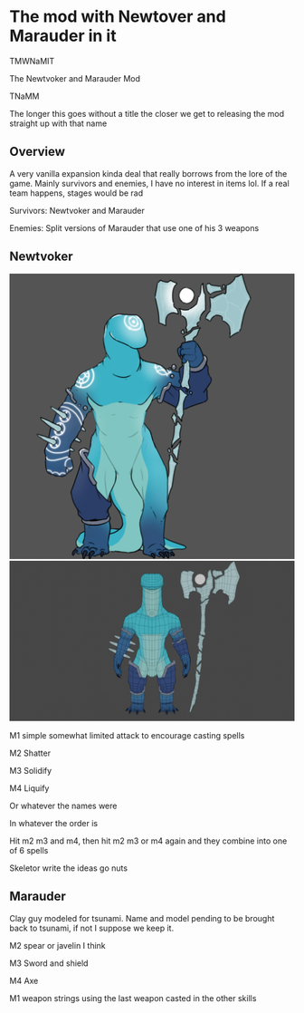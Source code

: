 # The mod with Newtover and Marauder in it

TMWNaMIT

The Newtvoker and Marauder Mod

TNaMM

The longer this goes without a title the closer we get to releasing the mod straight up with that name

## Overview

A very vanilla expansion kinda deal that really borrows from the lore of the game. Mainly survivors and enemies, I have no interest in items lol. If a real team happens, stages would be rad

  
Survivors: Newtvoker and Marauder

Enemies: Split versions of Marauder that use one of his 3 weapons

## Newtvoker

![](<_img/That One Mod.png>)![](<_img/That One Mod 1.png>)

M1 simple somewhat limited attack to encourage casting spells

M2 Shatter

M3 Solidify

M4 Liquify

Or whatever the names were

In whatever the order is

Hit m2 m3 and m4, then hit m2 m3 or m4 again and they combine into one of 6 spells

Skeletor write the ideas go nuts

## Marauder

Clay guy modeled for tsunami. Name and model pending to be brought back to tsunami, if not I suppose we keep it.

M2 spear or javelin I think

M3 Sword and shield

M4 Axe

M1 weapon strings using the last weapon casted in the other skills